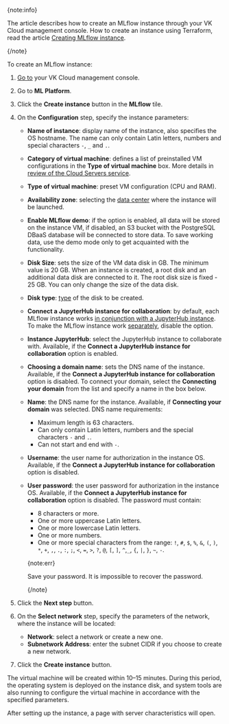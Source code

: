 {note:info}

The article describes how to create an MLflow instance through your VK Cloud management console. How to create an instance using Terraform, read the article [Creating MLflow instance](/en/tools-for-using-services/terraform/how-to-guides/mlplatform/mlflow).

{/note}

To create an MLflow instance:

1. [Go to](https://cloud.vk.com/app/en) your VK Cloud management console.
1. Go to **ML Platform**.
1. Click the **Create instance** button in the **MLflow** tile.
1. On the **Configuration** step, specify the instance parameters:

    - **Name of instance**: display name of the instance, also specifies the OS hostname. The name can only contain Latin letters, numbers and special characters `-`, `_` and `.`.
    - **Category of virtual machine**: defines a list of preinstalled VM configurations in the **Type of virtual machine** box. More details in [review of the Cloud Servers service](/en/computing/iaas/concepts/about#flavors).
    - **Type of virtual machine**: preset VM configuration (CPU and RAM).
    - **Availability zone**: selecting the [data center](/en/intro/start/concepts/architecture#az) where the instance will be launched.
    - **Enable MLflow demo**: if the option is enabled, all data will be stored on the instance VM, if disabled, an S3 bucket with the PostgreSQL DBaaS database will be connected to store data. To save working data, use the demo mode only to get acquainted with the functionality.
    - **Disk Size**: sets the size of the VM data disk in GB. The minimum value is 20 GB. When an instance is created, a root disk and an additional data disk are connected to it. The root disk size is fixed - 25 GB. You can only change the size of the data disk.
    - **Disk type**: [type](/en/computing/iaas/concepts/volume-sla) of the disk to be created.
    - **Connect a JupyterHub instance for collaboration**: by default, each MLflow instance works [in conjunction with a JupyterHub instance](../../../concepts/mlflow-modes#with_jh). To make the MLflow instance work [separately](../../../concepts/mlflow-modes#standalone), disable the option.
    - **Instance JupyterHub**: select the JupyterHub instance to collaborate with. Available, if the **Connect a JupyterHub instance for collaboration** option is enabled.
    - **Choosing a domain name**: sets the DNS name of the instance. Available, if the **Connect a JupyterHub instance for collaboration** option is disabled. To connect your domain, select the **Connecting your domain** from the list and specify a name in the box below.
    - **Name**: the DNS name for the instance. Available, if **Connecting your domain** was selected. DNS name requirements:

      - Maximum length is 63 characters.
      - Can only contain Latin letters, numbers and the special characters `-` and `.`.
      - Can not start and end  with `-`.
    - **Username**: the user name for authorization in the instance OS. Available, if the **Connect a JupyterHub instance for collaboration** option is disabled.
    - **User password**: the user password for authorization in the instance OS. Available, if the **Connect a JupyterHub instance for collaboration** option is disabled. The password must contain:

        - 8 characters or more.
        - One or more uppercase Latin letters.
        - One or more lowercase Latin letters.
        - One or more numbers.
        - One or more special characters from the range: `!`, `#`, `$`, `%`, `&`, `(`, `)`, `*`, `+`, `,`, `.`, `:`, `;`, `<`, `=`, `>`, `?`, `@`, `[`, `]`, `^`,`_`, `{`, `|`, `}`, `~`, `-`.

        {note:err}

        Save your password. It is impossible to recover the password.

        {/note}

1. Click the **Next step** button.

1. On the **Select network** step, specify the parameters of the network, where the instance will be located:

    - **Network**: select a network or create a new one.
    - **Subnetwork Address**: enter the subnet CIDR if you choose to create a new network.

1. Click the **Create instance** button.

The virtual machine will be created within 10–15 minutes. During this period, the operating system is deployed on the instance disk, and system tools are also running to configure the virtual machine in accordance with the specified parameters.

After setting up the instance, a page with server characteristics will open.
